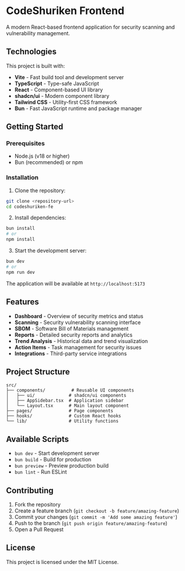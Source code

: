 # CodeShuriken Frontend

A modern React-based frontend application for security scanning and vulnerability management.

## Technologies

This project is built with:

- **Vite** - Fast build tool and development server
- **TypeScript** - Type-safe JavaScript
- **React** - Component-based UI library
- **shadcn/ui** - Modern component library
- **Tailwind CSS** - Utility-first CSS framework
- **Bun** - Fast JavaScript runtime and package manager

## Getting Started

### Prerequisites

- Node.js (v18 or higher)
- Bun (recommended) or npm

### Installation

1. Clone the repository:
```bash
git clone <repository-url>
cd codeshuriken-fe
```

2. Install dependencies:
```bash
bun install
# or
npm install
```

3. Start the development server:
```bash
bun dev
# or
npm run dev
```

The application will be available at `http://localhost:5173`

## Features

- **Dashboard** - Overview of security metrics and status
- **Scanning** - Security vulnerability scanning interface
- **SBOM** - Software Bill of Materials management
- **Reports** - Detailed security reports and analytics
- **Trend Analysis** - Historical data and trend visualization
- **Action Items** - Task management for security issues
- **Integrations** - Third-party service integrations

## Project Structure

```
src/
├── components/          # Reusable UI components
│   ├── ui/             # shadcn/ui components
│   ├── AppSidebar.tsx  # Application sidebar
│   └── Layout.tsx      # Main layout component
├── pages/              # Page components
├── hooks/              # Custom React hooks
└── lib/                # Utility functions
```

## Available Scripts

- `bun dev` - Start development server
- `bun build` - Build for production
- `bun preview` - Preview production build
- `bun lint` - Run ESLint

## Contributing

1. Fork the repository
2. Create a feature branch (`git checkout -b feature/amazing-feature`)
3. Commit your changes (`git commit -m 'Add some amazing feature'`)
4. Push to the branch (`git push origin feature/amazing-feature`)
5. Open a Pull Request

## License

This project is licensed under the MIT License.
 